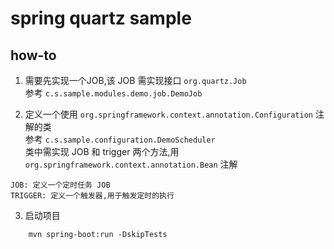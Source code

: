 # spring quartz sample

## how-to
1. 需要先实现一个JOB,该 JOB 需实现接口 `org.quartz.Job`  
  参考 `c.s.sample.modules.demo.job.DemoJob`

2. 定义一个使用 `org.springframework.context.annotation.Configuration` 注解的类  
  参考 `c.s.sample.configuration.DemoScheduler`  
  类中需实现 JOB 和 trigger 两个方法,用 `org.springframework.context.annotation.Bean` 注解  
```
JOB: 定义一个定时任务 JOB
TRIGGER: 定义一个触发器,用于触发定时的执行
```

3. 启动项目
```
	mvn spring-boot:run -DskipTests
```